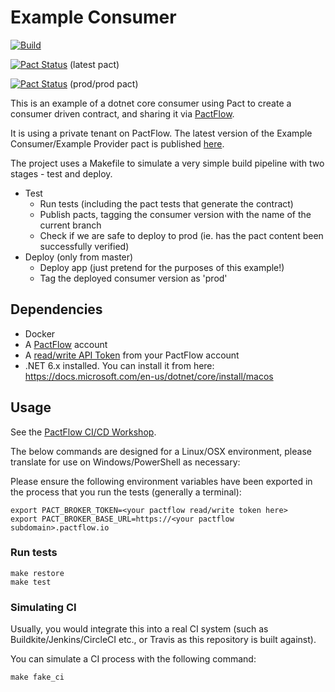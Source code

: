 # Example Consumer

[![Build](https://github.com/pactflow/example-consumer-dotnet/actions/workflows/build.yml/badge.svg)](https://github.com/pactflow/example-consumer-dotnet/actions/workflows/build.yml)

[![Pact Status](https://testdemo.pactflow.io/pacts/provider/pactflow-example-provider-dotnet/consumer/pactflow-example-consumer-dotnet/latest/badge.svg?label=provider)](https://testdemo.pactflow.io/pacts/provider/pactflow-example-provider-dotnet/consumer/pactflow-example-consumer-dotnet/latest) (latest pact)

[![Pact Status](https://testdemo.pactflow.io/matrix/provider/pactflow-example-provider-dotnet/latest/prod/consumer/pactflow-example-consumer-dotnet/latest/prod/badge.svg?label=provider)](https://testdemo.pactflow.io/pacts/provider/pactflow-example-provider-dotnet/consumer/pactflow-example-consumer-dotnet/latest/prod) (prod/prod pact)

This is an example of a dotnet core consumer using Pact to create a consumer driven contract, and sharing it via [PactFlow](https://pactflow.io).

It is using a private tenant on PactFlow. The latest version of the Example Consumer/Example Provider pact is published [here](https://testdemo.pactflow.io/pacts/provider/pactflow-example-provider-dotnet/consumer/pactflow-example-consumer-dotnet/latest).

The project uses a Makefile to simulate a very simple build pipeline with two stages - test and deploy.

* Test
  * Run tests (including the pact tests that generate the contract)
  * Publish pacts, tagging the consumer version with the name of the current branch
  * Check if we are safe to deploy to prod (ie. has the pact content been successfully verified)
* Deploy (only from master)
  * Deploy app (just pretend for the purposes of this example!)
  * Tag the deployed consumer version as 'prod'

## Dependencies

* Docker
* A [PactFlow](https://pactflow.io) account 
* A [read/write API Token](https://docs.pactflow.io/#configuring-your-api-token) from your PactFlow account
* .NET 6.x installed. You can install it from here: https://docs.microsoft.com/en-us/dotnet/core/install/macos

## Usage

See the [PactFlow CI/CD Workshop](https://github.com/pactflow/ci-cd-workshop).

The below commands are designed for a Linux/OSX environment, please translate for use on Windows/PowerShell as necessary:

Please ensure the following environment variables have been exported in the process that you run the tests (generally a terminal):

```
export PACT_BROKER_TOKEN=<your pactflow read/write token here>
export PACT_BROKER_BASE_URL=https://<your pactflow subdomain>.pactflow.io
```

### Run tests

```
make restore
make test
```

### Simulating CI

Usually, you would integrate this into a real CI system (such as Buildkite/Jenkins/CircleCI etc., or Travis as this repository is built against).

You can simulate a CI process with the following command:

```
make fake_ci
```

